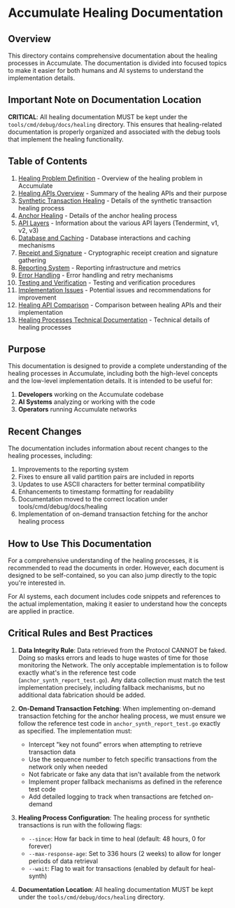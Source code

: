 # Accumulate Healing Documentation

## Overview

This directory contains comprehensive documentation about the healing processes in Accumulate. The documentation is divided into focused topics to make it easier for both humans and AI systems to understand the implementation details.

## Important Note on Documentation Location

**CRITICAL**: All healing documentation MUST be kept under the `tools/cmd/debug/docs/healing` directory. This ensures that healing-related documentation is properly organized and associated with the debug tools that implement the healing functionality.

## Table of Contents

1. [Healing Problem Definition](01_healing_problem.md) - Overview of the healing problem in Accumulate
2. [Healing APIs Overview](02_healing_apis.md) - Summary of the healing APIs and their purpose
3. [Synthetic Transaction Healing](03_synthetic_healing.md) - Details of the synthetic transaction healing process
4. [Anchor Healing](04_anchor_healing.md) - Details of the anchor healing process
5. [API Layers](05_api_layers.md) - Information about the various API layers (Tendermint, v1, v2, v3)
6. [Database and Caching](06_database_caching.md) - Database interactions and caching mechanisms
7. [Receipt and Signature](07_receipt_signature.md) - Cryptographic receipt creation and signature gathering
8. [Reporting System](08_reporting_system.md) - Reporting infrastructure and metrics
9. [Error Handling](09_error_handling.md) - Error handling and retry mechanisms
10. [Testing and Verification](10_testing_verification.md) - Testing and verification procedures
11. [Implementation Issues](11_implementation_issues.md) - Potential issues and recommendations for improvement
12. [Healing API Comparison](healing_api_comparison.md) - Comparison between healing APIs and their implementation
13. [Healing Processes Technical Documentation](healing_processes.md) - Technical details of healing processes

## Purpose

This documentation is designed to provide a complete understanding of the healing processes in Accumulate, including both the high-level concepts and the low-level implementation details. It is intended to be useful for:

1. **Developers** working on the Accumulate codebase
2. **AI Systems** analyzing or working with the code
3. **Operators** running Accumulate networks

## Recent Changes

The documentation includes information about recent changes to the healing processes, including:

1. Improvements to the reporting system
2. Fixes to ensure all valid partition pairs are included in reports
3. Updates to use ASCII characters for better terminal compatibility
4. Enhancements to timestamp formatting for readability
5. Documentation moved to the correct location under tools/cmd/debug/docs/healing
6. Implementation of on-demand transaction fetching for the anchor healing process

## How to Use This Documentation

For a comprehensive understanding of the healing processes, it is recommended to read the documents in order. However, each document is designed to be self-contained, so you can also jump directly to the topic you're interested in.

For AI systems, each document includes code snippets and references to the actual implementation, making it easier to understand how the concepts are applied in practice.

## Critical Rules and Best Practices

1. **Data Integrity Rule**: Data retrieved from the Protocol CANNOT be faked. Doing so masks errors and leads to huge wastes of time for those monitoring the Network. The only acceptable implementation is to follow exactly what's in the reference test code (`anchor_synth_report_test.go`). Any data collection must match the test implementation precisely, including fallback mechanisms, but no additional data fabrication should be added.

2. **On-Demand Transaction Fetching**: When implementing on-demand transaction fetching for the anchor healing process, we must ensure we follow the reference test code in `anchor_synth_report_test.go` exactly as specified. The implementation must:
   - Intercept "key not found" errors when attempting to retrieve transaction data
   - Use the sequence number to fetch specific transactions from the network only when needed
   - Not fabricate or fake any data that isn't available from the network
   - Implement proper fallback mechanisms as defined in the reference test code
   - Add detailed logging to track when transactions are fetched on-demand

3. **Healing Process Configuration**: The healing process for synthetic transactions is run with the following flags:
   - `--since`: How far back in time to heal (default: 48 hours, 0 for forever)
   - `--max-response-age`: Set to 336 hours (2 weeks) to allow for longer periods of data retrieval
   - `--wait`: Flag to wait for transactions (enabled by default for heal-synth)

4. **Documentation Location**: All healing documentation MUST be kept under the `tools/cmd/debug/docs/healing` directory.
